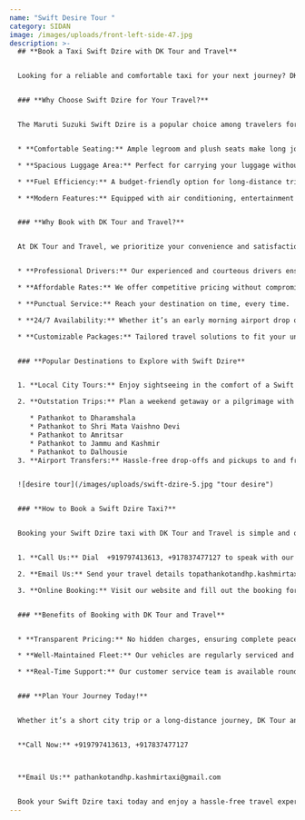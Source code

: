 ```yaml
---
name: "Swift Desire Tour "
category: SIDAN
image: /images/uploads/front-left-side-47.jpg
description: >-
  ## **Book a Taxi Swift Dzire with DK Tour and Travel**


  Looking for a reliable and comfortable taxi for your next journey? DK Tour and Travel offers top-notch Swift Dzire taxi services to cater to all your travel needs. Whether it’s a business trip, a family outing, or a long-distance journey, our Swift Dzire taxis provide the perfect blend of comfort, safety, and affordability.


  ### **Why Choose Swift Dzire for Your Travel?**


  The Maruti Suzuki Swift Dzire is a popular choice among travelers for its spacious interiors, smooth ride, and excellent fuel efficiency. Here’s why it stands out:


  * **Comfortable Seating:** Ample legroom and plush seats make long journeys a breeze.

  * **Spacious Luggage Area:** Perfect for carrying your luggage without any hassle.

  * **Fuel Efficiency:** A budget-friendly option for long-distance trips.

  * **Modern Features:** Equipped with air conditioning, entertainment options, and smooth suspension for a pleasant ride.


  ### **Why Book with DK Tour and Travel?**


  At DK Tour and Travel, we prioritize your convenience and satisfaction. Here are some reasons to book a Swift Dzire taxi with us:


  * **Professional Drivers:** Our experienced and courteous drivers ensure a safe and timely journey.

  * **Affordable Rates:** We offer competitive pricing without compromising on quality.

  * **Punctual Service:** Reach your destination on time, every time.

  * **24/7 Availability:** Whether it’s an early morning airport drop or a late-night pickup, we’re always at your service.

  * **Customizable Packages:** Tailored travel solutions to fit your unique requirements.


  ### **Popular Destinations to Explore with Swift Dzire**


  1. **Local City Tours:** Enjoy sightseeing in the comfort of a Swift Dzire. From historical landmarks to shopping centers, explore your city effortlessly.

  2. **Outstation Trips:** Plan a weekend getaway or a pilgrimage with ease. Popular routes include:

     * Pathankot to Dharamshala
     * Pathankot to Shri Mata Vaishno Devi
     * Pathankot to Amritsar
     * Pathankot to Jammu and Kashmir 
     * Pathankot to Dalhousie
  3. **Airport Transfers:** Hassle-free drop-offs and pickups to and from major airports.


  ![desire tour](/images/uploads/swift-dzire-5.jpg "tour desire")


  ### **How to Book a Swift Dzire Taxi?**


  Booking your Swift Dzire taxi with DK Tour and Travel is simple and quick:


  1. **Call Us:** Dial  +919797413613, +917837477127 to speak with our team.

  2. **Email Us:** Send your travel details topathankotandhp.kashmirtaxi@gmail.com

  3. **Online Booking:** Visit our website and fill out the booking form for instant confirmation.


  ### **Benefits of Booking with DK Tour and Travel**


  * **Transparent Pricing:** No hidden charges, ensuring complete peace of mind.

  * **Well-Maintained Fleet:** Our vehicles are regularly serviced and cleaned for your comfort and safety.

  * **Real-Time Support:** Our customer service team is available round-the-clock to assist you.


  ### **Plan Your Journey Today!**


  Whether it’s a short city trip or a long-distance journey, DK Tour and Travel’s Swift Dzire taxi service is your trusted travel partner. Experience seamless travel with unmatched comfort and reliability.


  **Call Now:** +919797413613, +917837477127



  **Email Us:** pathankotandhp.kashmirtaxi@gmail.com


  Book your Swift Dzire taxi today and enjoy a hassle-free travel experience with DK Tour and Travel!
---
```

